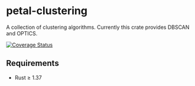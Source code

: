 # petal-clustering

A collection of clustering algorithms. Currently this crate provides DBSCAN and
OPTICS.

[![Coverage Status](https://codecov.io/gh/petabi/petal-clustering/branch/master/graphs/badge.svg)](https://codecov.io/gh/petabi/petal-clustering)

## Requirements

* Rust ≥ 1.37
